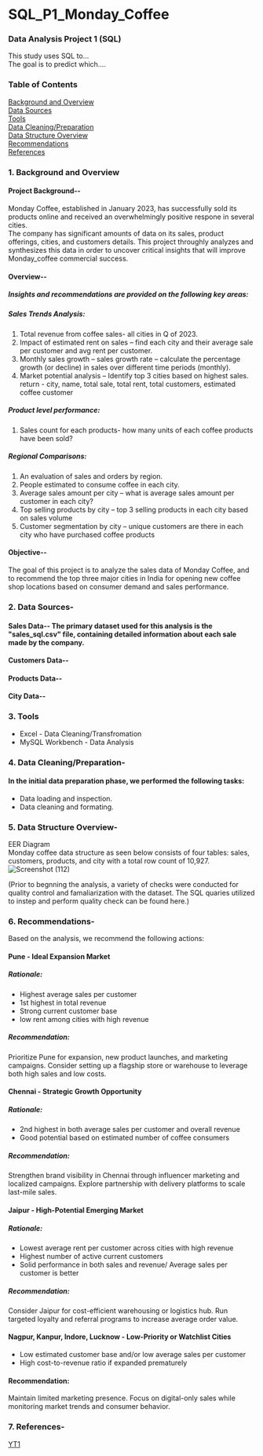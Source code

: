 # SQL_P1_Monday_Coffee
### Data Analysis Project 1 (SQL)
This study uses SQL to…
<br>
The goal is to predict which….

### Table of Contents
[Background and Overview](#1-Background-and-Overview)
<br>
[Data Sources](2.Data-Sources-)
<br>
[Tools](#3-Tools)
<br>
[Data Cleaning/Preparation](4.Data-Cleaning/Preparation-)
<br>
[Data Structure Overview](5.Data-Structure-Overview-)
<br>
[Recommendations](6.Recommendations-)
<br>
[References](7.References-)

### 1. Background and Overview
#### Project Background--
Monday Coffee, established in January 2023, has successfully sold its products online and received an overwhelmingly positive respone in several cities.
<br>
The company has significant amounts of data on its sales, product offerings, cities, and customers details. This project throughly analyzes and synthesizes this data in order to uncover critical insights that will improve Monday_coffee commercial success.

#### Overview--
##### Insights and recommendations are provided on the following key areas:

##### Sales Trends Analysis: 
1.	Total revenue from coffee sales- all cities in Q of 2023.
2.	Impact of estimated rent on sales – find each city and their average sale per customer and avg rent per customer.
3.	Monthly sales growth – sales growth rate – calculate the percentage growth (or decline) in sales over different time periods (monthly).
4.	Market potential analysis – Identify top 3 cities based on highest sales. return - city, name, total sale, total rent, total customers, estimated coffee customer

##### Product level performance:
1.	Sales count for each products- how many units of each coffee products have been sold?

##### Regional Comparisons:
1.	An evaluation of sales and orders by region.
2.	People estimated to consume coffee in each city.
3.	Average sales amount per city – what is average sales amount per customer in each city?
4.	Top selling products by city – top 3 selling products in each city based on sales volume
5.	Customer segmentation by city – unique customers are there in each city who have purchased coffee products

#### Objective--
The goal of this project is to analyze the sales data of Monday Coffee, and to recommend the top three major cities in India for opening new coffee shop locations based on consumer demand and sales performance.

### 2. Data Sources-
#### Sales Data--  The primary dataset used for this analysis is the "sales_sql.csv" file, containing detailed information about each sale made by the company.
#### Customers Data--
#### Products Data--
#### City Data--

### 3. Tools
- Excel - Data Cleaning/Transfromation
- MySQL Workbench - Data Analysis

### 4. Data Cleaning/Preparation-
#### In the initial data preparation phase, we performed the following tasks:
- Data loading and inspection.
- Data cleaning and formating.

### 5.	Data Structure Overview-
EER Diagram
<br>
Monday coffee data structure as seen below consists of four tables: sales, customers, products, and city with a total row count of 10,927.
![Screenshot (112)](https://github.com/user-attachments/assets/d9f2c697-43a2-4c75-a928-caa88b3b9bd5)

(Prior to begnning the analysis, a variety of checks were conducted for quality control and famaliarization with the dataset. The SQL quaries utilized to instep and perform quality check can be found here.)

### 6. Recommendations-
Based on the analysis, we recommend the following actions:

#### Pune - Ideal Expansion Market

##### Rationale:
- Highest average sales per customer
- 1st highest in total revenue
- Strong current customer base
- low rent among cities with high revenue
  
##### Recommendation: 
Prioritize Pune for expansion, new product launches, and marketing campaigns. Consider
setting up a flagship store or warehouse to leverage both high sales and low costs.

#### Chennai - Strategic Growth Opportunity

##### Rationale:
- 2nd highest in both average sales per customer and overall revenue
- Good potential based on estimated number of coffee consumers
  
##### Recommendation: 
Strengthen brand visibility in Chennai through influencer marketing and localized
campaigns. Explore partnership with delivery platforms to scale last-mile sales.

#### Jaipur - High-Potential Emerging Market

##### Rationale:
- Lowest average rent per customer across cities with high revenue
- Highest number of active current customers
- Solid performance in both sales and revenue/ Average sales per customer is better
  
##### Recommendation:
Consider Jaipur for cost-efficient warehousing or logistics hub. Run targeted loyalty and
referral programs to increase average order value.

#### Nagpur, Kanpur, Indore, Lucknow - Low-Priority or Watchlist Cities

- Low estimated customer base and/or low average sales per customer
- High cost-to-revenue ratio if expanded prematurely
  
#### Recommendation:
Maintain limited marketing presence. Focus on digital-only sales while monitoring market
trends and consumer behavior.

### 7. References-
[YT1](https://youtu.be/ZZEP4ZRnDaU?si=7l5_xzD22_3q3MGK)




